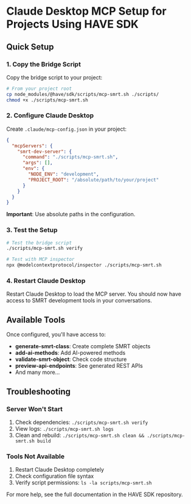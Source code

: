 # Claude Desktop MCP Setup for Projects Using HAVE SDK

## Quick Setup

### 1. Copy the Bridge Script

Copy the bridge script to your project:

```bash
# From your project root
cp node_modules/@have/sdk/scripts/mcp-smrt.sh ./scripts/
chmod +x ./scripts/mcp-smrt.sh
```

### 2. Configure Claude Desktop

Create `.claude/mcp-config.json` in your project:

```json
{
  "mcpServers": {
    "smrt-dev-server": {
      "command": "./scripts/mcp-smrt.sh",
      "args": [],
      "env": {
        "NODE_ENV": "development",
        "PROJECT_ROOT": "/absolute/path/to/your/project"
      }
    }
  }
}
```

**Important**: Use absolute paths in the configuration.

### 3. Test the Setup

```bash
# Test the bridge script
./scripts/mcp-smrt.sh verify

# Test with MCP inspector
npx @modelcontextprotocol/inspector ./scripts/mcp-smrt.sh
```

### 4. Restart Claude Desktop

Restart Claude Desktop to load the MCP server. You should now have access to SMRT development tools in your conversations.

## Available Tools

Once configured, you'll have access to:

- **generate-smrt-class**: Create complete SMRT objects
- **add-ai-methods**: Add AI-powered methods
- **validate-smrt-object**: Check code structure
- **preview-api-endpoints**: See generated REST APIs
- And many more...

## Troubleshooting

### Server Won't Start

1. Check dependencies: `./scripts/mcp-smrt.sh verify`
2. View logs: `./scripts/mcp-smrt.sh logs`
3. Clean and rebuild: `./scripts/mcp-smrt.sh clean && ./scripts/mcp-smrt.sh build`

### Tools Not Available

1. Restart Claude Desktop completely
2. Check configuration file syntax
3. Verify script permissions: `ls -la scripts/mcp-smrt.sh`

For more help, see the full documentation in the HAVE SDK repository.